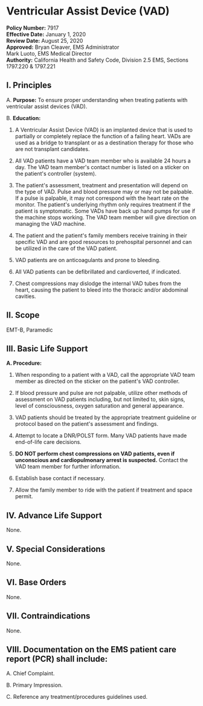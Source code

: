 # Ventricular Assist Device (VAD)

**Policy Number:** 7917  
**Effective Date:** January 1, 2020  
**Review Date:** August 25, 2020  
**Approved:** Bryan Cleaver, EMS Administrator  
Mark Luoto, EMS Medical Director  
**Authority:** California Health and Safety Code, Division 2.5 EMS, Sections 1797.220 & 1797.221

## I. Principles

A. **Purpose:** To ensure proper understanding when treating patients with ventricular assist devices (VAD).

B. **Education:**

1. A Ventricular Assist Device (VAD) is an implanted device that is used to partially or completely replace the function of a failing heart. VADs are used as a bridge to transplant or as a destination therapy for those who are not transplant candidates.

2. All VAD patients have a VAD team member who is available 24 hours a day. The VAD team member's contact number is listed on a sticker on the patient's controller (system).

3. The patient's assessment, treatment and presentation will depend on the type of VAD. Pulse and blood pressure may or may not be palpable. If a pulse is palpable, it may not correspond with the heart rate on the monitor. The patient's underlying rhythm only requires treatment if the patient is symptomatic. Some VADs have back up hand pumps for use if the machine stops working. The VAD team member will give direction on managing the VAD machine.

4. The patient and the patient's family members receive training in their specific VAD and are good resources to prehospital personnel and can be utilized in the care of the VAD patient.

5. VAD patients are on anticoagulants and prone to bleeding.

6. All VAD patients can be defibrillated and cardioverted, if indicated.

7. Chest compressions may dislodge the internal VAD tubes from the heart, causing the patient to bleed into the thoracic and/or abdominal cavities.

## II. Scope

EMT-B, Paramedic

## III. Basic Life Support

**A. Procedure:**

1. When responding to a patient with a VAD, call the appropriate VAD team member as directed on the sticker on the patient's VAD controller.

2. If blood pressure and pulse are not palpable, utilize other methods of assessment on VAD patients including, but not limited to, skin signs, level of consciousness, oxygen saturation and general appearance.

3. VAD patients should be treated by the appropriate treatment guideline or protocol based on the patient's assessment and findings.

4. Attempt to locate a DNR/POLST form. Many VAD patients have made end-of-life care decisions.

5. **DO NOT perform chest compressions on VAD patients, even if unconscious and cardiopulmonary arrest is suspected.** Contact the VAD team member for further information.

6. Establish base contact if necessary.

7. Allow the family member to ride with the patient if treatment and space permit.

## IV. Advance Life Support

None.

## V. Special Considerations

None.

## VI. Base Orders

None.

## VII. Contraindications

None.

## VIII. Documentation on the EMS patient care report (PCR) shall include:

A. Chief Complaint.

B. Primary Impression.

C. Reference any treatment/procedures guidelines used.

